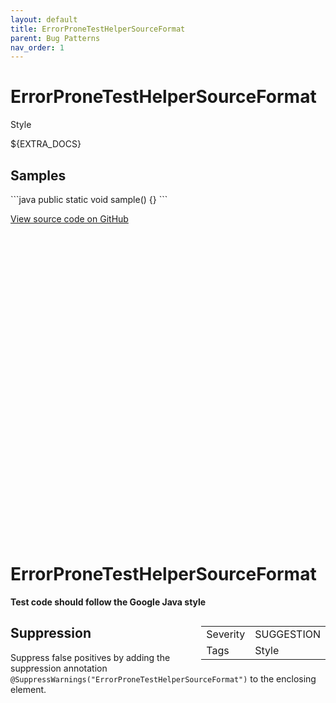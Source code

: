 ```yaml
---
layout: default
title: ErrorProneTestHelperSourceFormat
parent: Bug Patterns
nav_order: 1
---
```

<!--
*** AUTO-GENERATED, DO NOT MODIFY ***
To make changes, edit the @BugPattern annotation or the explanation in docs/bugpattern.
-->

# ErrorProneTestHelperSourceFormat

Style

${EXTRA_DOCS}

## Samples

\`\`\`java
public static void sample() {}
\`\`\`

<a href="https://github.com/PicnicSupermarket/error-prone-support/blob/master/${BUGPATTERN}" class="fs-3 btn external" target="_blank">
    View source code on GitHub
    <svg viewBox="0 0 24 24" aria-labelledby="svg-external-link-title"><use xlink:href="#svg-external-link"></use></svg>
</a>


# ErrorProneTestHelperSourceFormat

__Test code should follow the Google Java style__

<div style="float:right;"><table id="metadata">
<tr><td>Severity</td><td>SUGGESTION</td></tr>
<tr><td>Tags</td><td>Style</td></tr>
</table></div>



## Suppression
Suppress false positives by adding the suppression annotation `@SuppressWarnings("ErrorProneTestHelperSourceFormat")` to the enclosing element.
